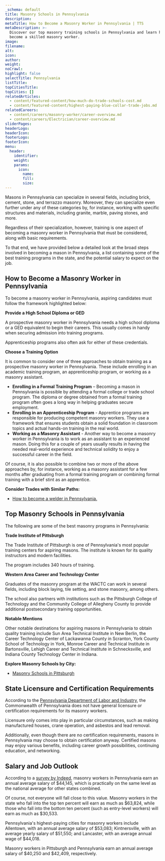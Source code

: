 ```yaml
---
_schema: default
title: Masonry Schools in Pennsylvania
description:
metaTitle: How to Become a Masonry Worker in Pennsylvania | TTS
metaDescription: >-
  Discover our top masonry training schools in Pennsylvania and learn how to
  become a skilled masonry worker.
image:
filename:
alt:
icon:
author:
weight:
noCrawl:
highlight: false
selectTitle: Pennsylvania
listTitle:
topCitiesTitle:
topCities: []
relatedArticles:
  - content/featured-content/how-much-do-trade-schools-cost.md
  - content/featured-content/highest-paying-blue-collar-trade-jobs.md
relatedCareers:
  - content/careers/masonry-worker/career-overview.md
  - content/careers/Electrician/career-overview.md
sliderPages:
headerLogo:
headerIcon:
footerLogo:
footerIcon:
menu:
  header:
    identifier:
    weight:
    params:
      icon:
        name:
        fill:
        size:
---
```

Masons in Pennsylvania can specialize in several fields, including brick, cement, stone, and terrazzo masonry. Moreover, they can specialize even further under any of these categories by, for instance, working with specific structures and materials, including granite, marble, paving stones, and more.

Regardless of their specialization, however, training is one aspect of becoming a masonry worker in Pennsylvania that must be considered, along with basic requirements.

To that end, we have provided below a detailed look at the broad steps involved in becoming a mason in Pennsylvania, a list containing some of the best training programs in the state, and the potential salary to expect on the job.

## **How to Become a Masonry Worker in Pennsylvania**

To become a masonry worker in Pennsylvania, aspiring candidates must follow the framework highlighted below:

**Provide a High School Diploma or GED**

A prospective masonry worker in Pennsylvania needs a high school diploma or a GED equivalent to begin their careers. This usually comes in handy when securing admission into training programs.

Apprenticeship programs also often ask for either of these credentials.

**Choose a Training Option**

It is common to consider one of three approaches to obtain training as a prospective masonry worker in Pennsylvania. These include enrolling in an academic training program, an apprenticeship program, or working as a masonry assistant.

* **Enrolling in a Formal Training Program** – Becoming a mason in Pennsylvania is possible by attending a formal college or trade school program. The diploma or degree obtained from a formal training program often goes a long way in helping graduates secure employment.
* **Enrolling in an Apprenticeship Program** - Apprentice programs are responsible for producing competent masonry workers. They use a framework that ensures students obtain a solid foundation in classroom topics and actual hands-on training in the real world.
* **Working as a Masonry Assistant** - Another way to become a masonry worker in Pennsylvania is to work as an assistant to an experienced mason. Doing this for a couple of years usually results in having the needed real-world experience and technical solidity to enjoy a successful career in the field.

Of course, it is also possible to combine two or more of the above approaches by, for instance, working as a masonry assistant for a few months after graduating from a formal training program or combining formal training with a brief stint as an apprentice.

**Consider Trades with Similar Paths:**

* [How to become a welder in Pennsylvania.](https://toptradeschools.com/near-you/welder/pennsylvania/)

## **Top Masonry Schools in Pennsylvania**

The following are some of the best masonry programs in Pennsylvania:

**Trade Institute of Pittsburgh**

The Trade Institute of Pittsburgh is one of Pennsylvania's most popular training centers for aspiring masons. The institute is known for its quality instructors and modern facilities.

The program includes 340 hours of training.

**Western Area Career and Technology Center**

Graduates of the masonry program at the WACTC can work in several fields, including block laying, tile setting, and stone masonry, among others.

The school also partners with institutions such as the Pittsburgh College of Technology and the Community College of Allegheny County to provide additional postsecondary training opportunities.

**Notable Mentions**

Other notable destinations for aspiring masons in Pennsylvania to obtain quality training include Sun Area Technical Institute in New Berlin, the Career Technology Center of Lackawanna County in Scranton, York County School of Technology in York, Monroe Career and Technical Institute in Bartonsville, Lehigh Career and Technical Institute in Schnecksville, and Indiana County Technology Center in Indiana.

**Explore Masonry Schools by City:**

* [Masonry Schools in Pittsburgh](https://toptradeschools.com/near-you/masonry-worker/pennsylvania/pittsburgh/)

## **State Licensure and Certification Requirements**

According to the [Pennsylvania Department of Labor and Industry](https://www.dli.pa.gov/Pages/default.aspx), the Commonwealth of Pennsylvania does not have general licensure or certification requirements for its masonry workers.

Licensure only comes into play in particular circumstances, such as making manufactured houses, crane operation, and asbestos and lead removal.

Additionally, even though there are no certification requirements, masons in Pennsylvania may choose to obtain certification anyway. Certified masons may enjoy various benefits, including career growth possibilities, continuing education, and networking.

## **Salary and Job Outlook**

According to a [survey by Indeed](https://www.indeed.com/career/mason/salaries/PA), masonry workers in Pennsylvania earn an annual average salary of $44,145, which is practically on the same level as the national average for other states combined.

Of course, not everyone will fall close to this value. Masonry workers in the state who fall into the top ten percent will earn as much as $63,824, while those who fall into the bottom ten percent (such as entry-level workers) will earn as much as $30,533.

Pennsylvania's highest-paying cities for masonry workers include Allentown, with an annual average salary of $53,083; Kintnersville, with an average yearly salary of $51,550; and Lancaster, with an average annual wage of $44,018.

Masonry workers in Pittsburgh and Pennsylvania earn an annual average salary of $40,250 and $42,409, respectively.